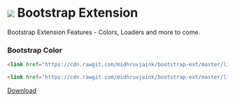 # ![](https://cdn4.iconfinder.com/data/icons/logos-3/504/Bootstrap-32.png) Bootstrap Extension
Bootstrap Extension Features - Colors, Loaders and more to come.

### Bootstrap Color
```html
<link href="https://cdn.rawgit.com/midhruvjaink/bootstrap-ext/master/lib/bootstrap-color.css" rel="stylesheet" />
```
```html
<link href="https://cdn.rawgit.com/midhruvjaink/bootstrap-ext/master/lib/bootstrap-color.min.css" rel="stylesheet" />
```
[Download](https://codeload.github.com/midhruvjaink/bootstrap-ext/zip/master)
